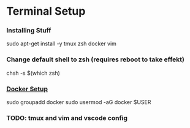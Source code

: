 # Terminal Setup

### Installing Stuff
sudo apt-get install -y tmux zsh docker vim

### Change default shell to zsh  (requires reboot to take effekt)
chsh -s $(which zsh)

### [Docker Setup](https://docs.docker.com/install/linux/linux-postinstall/)
sudo groupadd docker
sudo usermod -aG docker $USER

### TODO: tmux and vim and vscode config
